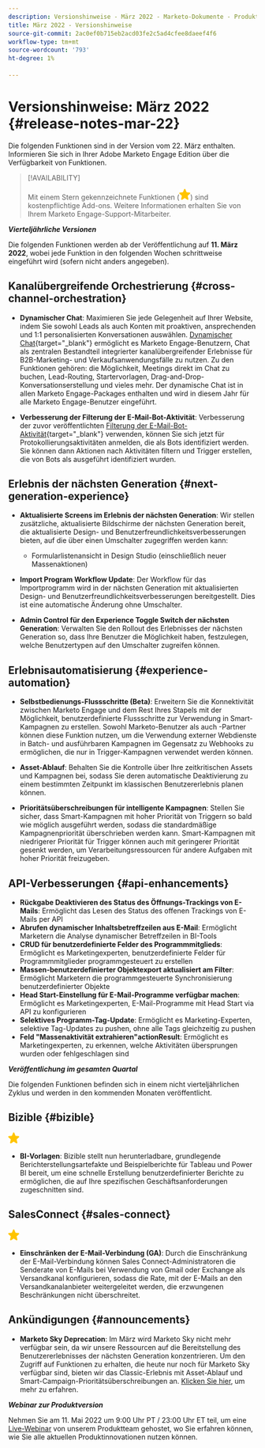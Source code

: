```yaml
---
description: Versionshinweise - März 2022 - Marketo-Dokumente - Produktdokumentation
title: März 2022 - Versionshinweise
source-git-commit: 2ac0ef0b715eb2acd03fe2c5ad4cfee8daeef4f6
workflow-type: tm+mt
source-wordcount: '793'
ht-degree: 1%

---
```


# Versionshinweise: März 2022 {#release-notes-mar-22}

Die folgenden Funktionen sind in der Version vom 22. März enthalten. Informieren Sie sich in Ihrer Adobe Marketo Engage Edition über die Verfügbarkeit von Funktionen.

>[!AVAILABILITY]
>
>Mit einem Stern gekennzeichnete Funktionen (![star](assets/yellow-star.png)) sind kostenpflichtige Add-ons. Weitere Informationen erhalten Sie von Ihrem Marketo Engage-Support-Mitarbeiter.

**_Vierteljährliche Versionen_**

Die folgenden Funktionen werden ab der Veröffentlichung auf **11. März 2022**, wobei jede Funktion in den folgenden Wochen schrittweise eingeführt wird (sofern nicht anders angegeben).

## Kanalübergreifende Orchestrierung {#cross-channel-orchestration}

* **Dynamischer Chat**: Maximieren Sie jede Gelegenheit auf Ihrer Website, indem Sie sowohl Leads als auch Konten mit proaktiven, ansprechenden und 1:1 personalisierten Konversationen auswählen. [Dynamischer Chat](/help/marketo/product-docs/demand-generation/dynamic-chat/dynamic-chat-overview.md){target=&quot;_blank&quot;} ermöglicht es Marketo Engage-Benutzern, Chat als zentralen Bestandteil integrierter kanalübergreifender Erlebnisse für B2B-Marketing- und Verkaufsanwendungsfälle zu nutzen. Zu den Funktionen gehören: die Möglichkeit, Meetings direkt im Chat zu buchen, Lead-Routing, Startervorlagen, Drag-and-Drop-Konversationserstellung und vieles mehr. Der dynamische Chat ist in allen Marketo Engage-Packages enthalten und wird in diesem Jahr für alle Marketo Engage-Benutzer eingeführt.

* **Verbesserung der Filterung der E-Mail-Bot-Aktivität**: Verbesserung der zuvor veröffentlichten [Filterung der E-Mail-Bot-Aktivität](/help/marketo/product-docs/administration/email-setup/filtering-email-bot-activity.md){target=&quot;_blank&quot;} verwenden, können Sie sich jetzt für Protokollierungsaktivitäten anmelden, die als Bots identifiziert werden. Sie können dann Aktionen nach Aktivitäten filtern und Trigger erstellen, die von Bots als ausgeführt identifiziert wurden.

## Erlebnis der nächsten Generation {#next-generation-experience}

* **Aktualisierte Screens im Erlebnis der nächsten Generation**: Wir stellen zusätzliche, aktualisierte Bildschirme der nächsten Generation bereit, die aktualisierte Design- und Benutzerfreundlichkeitsverbesserungen bieten, auf die über einen Umschalter zugegriffen werden kann:

   * Formularlistenansicht in Design Studio (einschließlich neuer Massenaktionen)

* **Import Program Workflow Update**: Der Workflow für das Importprogramm wird in der nächsten Generation mit aktualisierten Design- und Benutzerfreundlichkeitsverbesserungen bereitgestellt. Dies ist eine automatische Änderung ohne Umschalter.

* **Admin Control für den Experience Toggle Switch der nächsten Generation**: Verwalten Sie den Rollout des Erlebnisses der nächsten Generation so, dass Ihre Benutzer die Möglichkeit haben, festzulegen, welche Benutzertypen auf den Umschalter zugreifen können.

## Erlebnisautomatisierung {#experience-automation}

* **Selbstbedienungs-Flussschritte (Beta)**: Erweitern Sie die Konnektivität zwischen Marketo Engage und dem Rest Ihres Stapels mit der Möglichkeit, benutzerdefinierte Flussschritte zur Verwendung in Smart-Kampagnen zu erstellen. Sowohl Marketo-Benutzer als auch -Partner können diese Funktion nutzen, um die Verwendung externer Webdienste in Batch- und ausführbaren Kampagnen im Gegensatz zu Webhooks zu ermöglichen, die nur in Trigger-Kampagnen verwendet werden können.

* **Asset-Ablauf**: Behalten Sie die Kontrolle über Ihre zeitkritischen Assets und Kampagnen bei, sodass Sie deren automatische Deaktivierung zu einem bestimmten Zeitpunkt im klassischen Benutzererlebnis planen können.

* **Prioritätsüberschreibungen für intelligente Kampagnen**: Stellen Sie sicher, dass Smart-Kampagnen mit hoher Priorität von Triggern so bald wie möglich ausgeführt werden, sodass die standardmäßige Kampagnenpriorität überschrieben werden kann. Smart-Kampagnen mit niedrigerer Priorität für Trigger können auch mit geringerer Priorität gesenkt werden, um Verarbeitungsressourcen für andere Aufgaben mit hoher Priorität freizugeben.

## API-Verbesserungen {#api-enhancements}

* **Rückgabe Deaktivieren des Status des Öffnungs-Trackings von E-Mails**: Ermöglicht das Lesen des Status des offenen Trackings von E-Mails per API
* **Abrufen dynamischer Inhaltsbetreffzeilen aus E-Mail**: Ermöglicht Marketern die Analyse dynamischer Betreffzeilen in BI-Tools
* **CRUD für benutzerdefinierte Felder des Programmmitglieds**: Ermöglicht es Marketingexperten, benutzerdefinierte Felder für Programmmitglieder programmgesteuert zu erstellen
* **Massen-benutzerdefinierter Objektexport aktualisiert am Filter**: Ermöglicht Marketern die programmgesteuerte Synchronisierung benutzerdefinierter Objekte
* **Head Start-Einstellung für E-Mail-Programme verfügbar machen**: Ermöglicht es Marketingexperten, E-Mail-Programme mit Head Start via API zu konfigurieren
* **Selektives Programm-Tag-Update**: Ermöglicht es Marketing-Experten, selektive Tag-Updates zu pushen, ohne alle Tags gleichzeitig zu pushen
* **Feld &quot;Massenaktivität extrahieren&quot;actionResult**: Ermöglicht es Marketingexperten, zu erkennen, welche Aktivitäten übersprungen wurden oder fehlgeschlagen sind

**_Veröffentlichung im gesamten Quartal_**

Die folgenden Funktionen befinden sich in einem nicht vierteljährlichen Zyklus und werden in den kommenden Monaten veröffentlicht.

## Bizible {#bizible}

![(Stern)](assets/yellow-star.png)

* **BI-Vorlagen**: Bizible stellt nun herunterladbare, grundlegende Berichterstellungsartefakte und Beispielberichte für Tableau und Power BI bereit, um eine schnelle Erstellung benutzerdefinierter Berichte zu ermöglichen, die auf Ihre spezifischen Geschäftsanforderungen zugeschnitten sind.

## SalesConnect {#sales-connect}

![(Stern)](assets/yellow-star.png)

* **Einschränken der E-Mail-Verbindung (GA)**: Durch die Einschränkung der E-Mail-Verbindung können Sales Connect-Administratoren die Senderate von E-Mails bei Verwendung von Gmail oder Exchange als Versandkanal konfigurieren, sodass die Rate, mit der E-Mails an den Versandkanalanbieter weitergeleitet werden, die erzwungenen Beschränkungen nicht überschreitet.

## Ankündigungen {#announcements}

* **Marketo Sky Deprecation**: Im März wird Marketo Sky nicht mehr verfügbar sein, da wir unsere Ressourcen auf die Bereitstellung des Benutzererlebnisses der nächsten Generation konzentrieren. Um den Zugriff auf Funktionen zu erhalten, die heute nur noch für Marketo Sky verfügbar sind, bieten wir das Classic-Erlebnis mit Asset-Ablauf und Smart-Campaign-Prioritätsüberschreibungen an. [Klicken Sie hier](https://nation.marketo.com/t5/the-next-generation-experience/marketo-sky-deprecation-notice/ba-p/320115#M33), um mehr zu erfahren.

**_Webinar zur Produktversion_**

Nehmen Sie am 11. Mai 2022 um 9:00 Uhr PT / 23:00 Uhr ET teil, um eine [Live-Webinar](https://engage.marketo.com/2022_March_May_Release_Webinar_RegistrationPage.html) von unserem Produktteam gehostet, wo Sie erfahren können, wie Sie alle aktuellen Produktinnovationen nutzen können.

